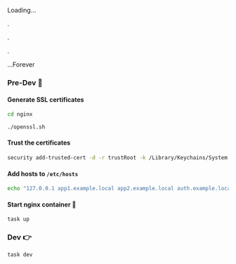 Loading...

.

.

.

...Forever

### Pre-Dev 🙌

#### Generate SSL certificates

```sh
cd nginx

./openssl.sh
```

#### Trust the certificates

```sh
security add-trusted-cert -d -r trustRoot -k /Library/Keychains/System.keychain localhost.crt
```

#### Add hosts to `/etc/hosts`

```sh
echo "127.0.0.1 app1.example.local app2.example.local auth.example.local" | sudo tee -a /etc/hosts > /dev/null
```

#### Start nginx container 🚀

```
task up
```

### Dev 👉

`task dev`
